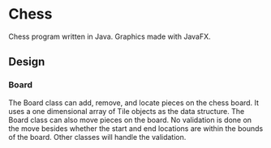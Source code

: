# Chess

Chess program written in Java. Graphics made with JavaFX.

## Design

### Board

The Board class can add, remove, and locate pieces on the chess board. It uses a one dimensional array of Tile objects as the data structure. The Board class can also move pieces on the board. No validation is done on the move besides whether the start and end locations are within the bounds of the board. Other classes will handle the validation.
